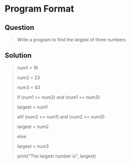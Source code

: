 # Program Format

## Question
> Write a program to find the largest of three numbers

## Solution
> 
>num1 = 16
>
>num2 = 23
>
>num3 = 43
>
>
>if (num1 >= num2) and (num1 >= num3):
>
>  largest = num1
>
>elif (num2 >= num1) and (num2 >= num3):
>
>  largest = num2
>
>else:
>
>  largest = num3
>
>print("The largest number is", largest)


